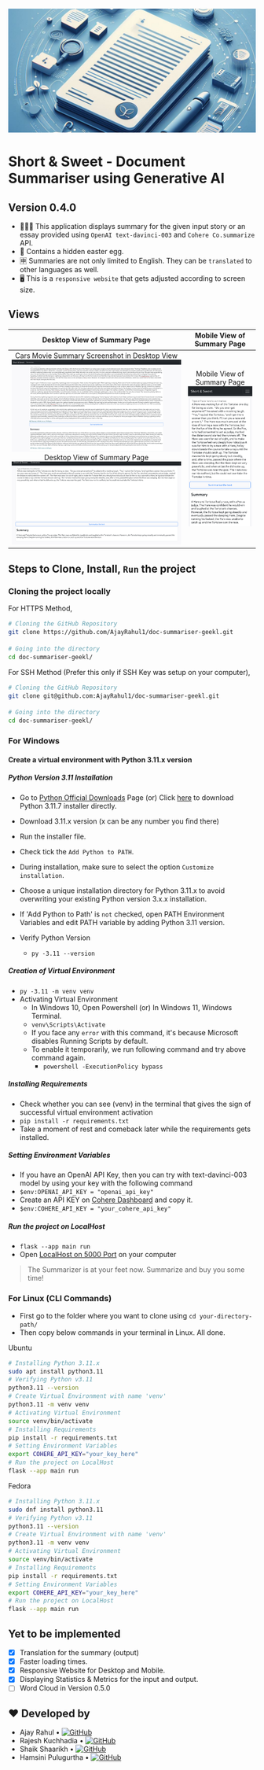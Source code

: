 ![Document Summariser Cover Logo of 2:1 Aspect Ratio](/static/assets/Document_Summariser_Cover_2by1.jpg)

# Short & Sweet - Document Summariser using Generative AI

## Version 0.4.0

- 🧑🏻‍💻 This application displays summary for the given input story or an essay provided using `OpenAI text-davinci-003` and `Cohere Co.summarize` API.
- 🥚 Contains a hidden easter egg.
- 🈸 Summaries are not only limited to English. They can be `translated` to other languages as well.
- 🖥️ This is a `responsive website` that gets adjusted according to screen size.

## Views

| Desktop View of Summary Page | Mobile View of Summary Page |
| :---: | :---: |
| Cars Movie Summary Screenshot in Desktop View ![Cars Movie Summary Screenshot in Desktop View](/Screenshots/Cars_2006_story_summary_desktop.png) Desktop View of Summary Page ![Desktop View of Summary Page](/Screenshots/eg1_desktop_view_summary_page.png) | Mobile View of Summary Page ![Mobile View of Summary Page](/Screenshots/eg1_mobile_view_summary_page.png) |

## Steps to Clone, Install, `Run` the project

### Cloning the project locally

For HTTPS Method,

```sh
# Cloning the GitHub Repository
git clone https://github.com/AjayRahul1/doc-summariser-geekl.git

# Going into the directory
cd doc-summariser-geekl/
```

For SSH Method (Prefer this only if SSH Key was setup on your computer),

```sh
# Cloning the GitHub Repository
git clone git@github.com:AjayRahul1/doc-summariser-geekl.git

# Going into the directory
cd doc-summariser-geekl/
```

### For Windows

#### Create a virtual environment with Python 3.11.x version

##### Python Version 3.11 Installation

- Go to [Python Official Downloads](https://www.python.org/downloads/) Page (or) Click [here](https://www.python.org/ftp/python/3.11.7/python-3.11.7-amd64.exe) to download Python 3.11.7 installer directly.
- Download 3.11.x version (x can be any number you find there)
- Run the installer file.
- Check tick the `Add Python to PATH`.
- During installation, make sure to select the option `Customize installation`.
- Choose a unique installation directory for Python 3.11.x to avoid overwriting your existing Python version 3.x.x installation.
- If 'Add Python to Path' is `not` checked, open PATH Environment Variables and edit PATH variable by adding Python 3.11 version.

- Verify Python Version
  - `py -3.11 --version`

##### Creation of Virtual Environment

- `py -3.11 -m venv venv`
- Activating Virtual Environment
  - In Windows 10, Open Powershell (or) In Windows 11, Windows Terminal. 
  - `venv\Scripts\Activate`
  - If you face any `error` with this command, it's because Microsoft disables Running Scripts by default.
  - To enable it temporarily, we run following command and try above command again.
    - `powershell -ExecutionPolicy bypass`

##### Installing Requirements

- Check whether you can see (venv) in the terminal that gives the sign of successful virtual environment activation
- `pip install -r requirements.txt`
- Take a moment of rest and comeback later while the requirements gets installed.

##### Setting Environment Variables

- If you have an OpenAI API Key, then you can try with text-davinci-003 model by using your key with the following command
- `$env:OPENAI_API_KEY = "openai_api_key"`
- Create an API KEY on [Cohere Dashboard](https://dashboard.cohere.com/api-keys) and copy it.
- `$env:COHERE_API_KEY = "your_cohere_api_key"`

##### Run the project on LocalHost

- `flask --app main run`
- Open [LocalHost on 5000 Port](http://127.0.0.1:5000/) on your computer

> The Summarizer is at your feet now. Summarize and buy you some time!

### For Linux (CLI Commands)

- First go to the folder where you want to clone using `cd your-directory-path/`
- Then copy below commands in your terminal in Linux. All done.

Ubuntu

```sh
# Installing Python 3.11.x
sudo apt install python3.11
# Verifying Python v3.11
python3.11 --version
# Create Virtual Environment with name 'venv'
python3.11 -m venv venv
# Activating Virtual Environment
source venv/bin/activate
# Installing Requirements
pip install -r requirements.txt
# Setting Environment Variables
export COHERE_API_KEY="your_key_here"
# Run the project on LocalHost
flask --app main run
```

Fedora

```sh
# Installing Python 3.11.x
sudo dnf install python3.11
# Verifying Python v3.11
python3.11 --version
# Create Virtual Environment with name 'venv'
python3.11 -m venv venv
# Activating Virtual Environment
source venv/bin/activate
# Installing Requirements
pip install -r requirements.txt
# Setting Environment Variables
export COHERE_API_KEY="your_key_here"
# Run the project on LocalHost
flask --app main run
```

## Yet to be implemented

- [x] Translation for the summary (output)
- [x] Faster loading times.
- [x] Responsive Website for Desktop and Mobile.
- [x] Displaying Statistics & Metrics for the input and output.
- [ ] Word Cloud in Version 0.5.0

## ♥ Developed by

- Ajay Rahul • [![GitHub](https://img.shields.io/badge/github-%23121011.svg?style=plastic&logo=github&logoColor=white)](https://github.com/AjayRahul1/)
- Rajesh Kuchhadia • [![GitHub](https://img.shields.io/badge/github-%23121011.svg?style=plastic&logo=github&logoColor=white)](https://github.com/Rajesh250822)
- Shaik Shaarikh • [![GitHub](https://img.shields.io/badge/github-%23121011.svg?style=plastic&logo=github&logoColor=white)](https://github.com/Ryuuichi-567)
- Hamsini Pulugurtha • [![GitHub](https://img.shields.io/badge/github-%23121011.svg?style=plastic&logo=github&logoColor=white)](https://github.com/hamsinipulugurtha)
